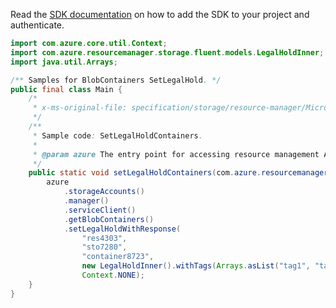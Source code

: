 Read the [SDK documentation](https://github.com/Azure/azure-sdk-for-java/blob/azure-resourcemanager_2.11.0/sdk/resourcemanager/azure-resourcemanager/README.md) on how to add the SDK to your project and authenticate.

```java
import com.azure.core.util.Context;
import com.azure.resourcemanager.storage.fluent.models.LegalHoldInner;
import java.util.Arrays;

/** Samples for BlobContainers SetLegalHold. */
public final class Main {
    /*
     * x-ms-original-file: specification/storage/resource-manager/Microsoft.Storage/stable/2021-04-01/examples/BlobContainersSetLegalHold.json
     */
    /**
     * Sample code: SetLegalHoldContainers.
     *
     * @param azure The entry point for accessing resource management APIs in Azure.
     */
    public static void setLegalHoldContainers(com.azure.resourcemanager.AzureResourceManager azure) {
        azure
            .storageAccounts()
            .manager()
            .serviceClient()
            .getBlobContainers()
            .setLegalHoldWithResponse(
                "res4303",
                "sto7280",
                "container8723",
                new LegalHoldInner().withTags(Arrays.asList("tag1", "tag2", "tag3")),
                Context.NONE);
    }
}
```
